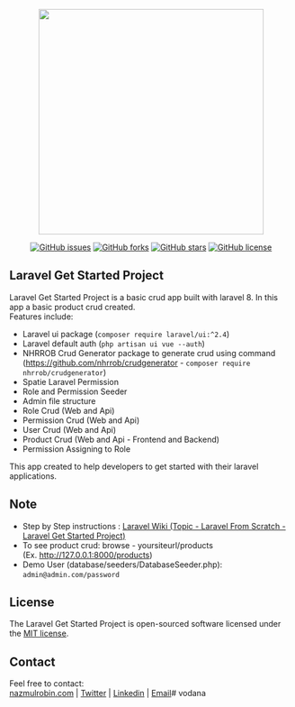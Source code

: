 <p align="center"><a href="https://nazmulrobin.com" target="_blank"><img src="http://laravel.nazmulrobin.com/images/nhrrob/nhrblog-logo-white.png" width="400"></a></p>

<p align="center">
<a href="https://github.com/nhrrob/laravel-get-started-project/issues"><img alt="GitHub issues" src="https://img.shields.io/github/issues/nhrrob/laravel-get-started-project"></a>
<a href="https://github.com/nhrrob/laravel-get-started-project/network"><img alt="GitHub forks" src="https://img.shields.io/github/forks/nhrrob/laravel-get-started-project"></a>
<a href="https://github.com/nhrrob/laravel-get-started-project/stargazers"><img alt="GitHub stars" src="https://img.shields.io/github/stars/nhrrob/laravel-get-started-project"></a>
<a href="https://github.com/nhrrob/laravel-get-started-project/blob/master/LICENSE.md"><img alt="GitHub license" src="https://img.shields.io/github/license/nhrrob/laravel-get-started-project"></a>
</p>

## Laravel Get Started Project

Laravel Get Started Project is a basic crud app built with laravel 8. In this app a basic product crud created. 
<br>Features include:

- Laravel ui package (```composer require laravel/ui:^2.4```)
- Laravel default auth (```php artisan ui vue --auth```)
- NHRROB Crud Generator package to generate crud using command
  <br>(https://github.com/nhrrob/crudgenerator - ```composer require nhrrob/crudgenerator```)  
- Spatie Laravel Permission
- Role and Permission Seeder
- Admin file structure
- Role Crud (Web and Api)
- Permission Crud (Web and Api)
- User Crud (Web and Api)
- Product Crud (Web and Api - Frontend and Backend)
- Permission Assigning to Role

This app created to help developers to get started with their laravel applications.


## Note

- Step by Step instructions : <a href="https://github.com/nhrrob/laravelwiki">Laravel Wiki (Topic - Laravel From Scratch - Laravel Get Started Project)</a>
- To see product crud: browse - yoursiteurl/products 
  <br>(Ex. http://127.0.0.1:8000/products)
- Demo User (database/seeders/DatabaseSeeder.php): 
<br> ```admin@admin.com/password```


## License

The Laravel Get Started Project is open-sourced software licensed under the [MIT license](https://opensource.org/licenses/MIT).


## Contact

Feel free to contact:  
<a href="https://www.nazmulrobin.com/">nazmulrobin.com</a> | <a href="https://twitter.com/nhr_rob">Twitter</a> | <a href="https://www.linkedin.com/in/nhrrob/">Linkedin</a> | <a href="mailto:robin.sust08@gmail.com">Email</a># vodana
